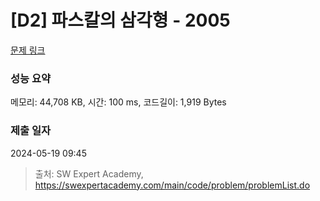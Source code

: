 # [D2] 파스칼의 삼각형 - 2005 

[문제 링크](https://swexpertacademy.com/main/code/problem/problemDetail.do?contestProbId=AV5P0-h6Ak4DFAUq) 

### 성능 요약

메모리: 44,708 KB, 시간: 100 ms, 코드길이: 1,919 Bytes

### 제출 일자

2024-05-19 09:45



> 출처: SW Expert Academy, https://swexpertacademy.com/main/code/problem/problemList.do